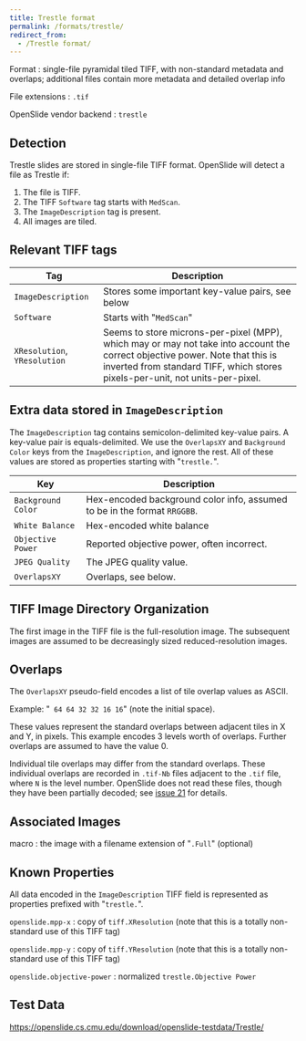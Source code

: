 ```yaml
---
title: Trestle format
permalink: /formats/trestle/
redirect_from:
  - /Trestle format/
---
```


Format
: single-file pyramidal tiled TIFF, with non-standard metadata and overlaps; additional files contain more metadata and detailed overlap info

File extensions
: `.tif`

OpenSlide vendor backend
: `trestle`


## Detection

Trestle slides are stored in single-file TIFF format. OpenSlide will detect a file as Trestle if:

 1. The file is TIFF.
 2. The TIFF `Software` tag starts with `MedScan`.
 3. The `ImageDescription` tag is present.
 4. All images are tiled.


## Relevant TIFF tags

Tag                         | Description                                    |
----------------------------|------------------------------------------------|
`ImageDescription`          |Stores some important key-value pairs, see below|
`Software`                  |Starts with "`MedScan`"                         |
`XResolution`, `YResolution`|Seems to store microns-per-pixel (MPP), which may or may not take into account the correct objective power. Note that this is inverted from standard TIFF, which stores pixels-per-unit, not units-per-pixel.|


## Extra data stored in `ImageDescription`

The `ImageDescription` tag contains semicolon-delimited key-value
pairs. A key-value pair is equals-delimited. We use the `OverlapsXY`
and `Background Color` keys from the `ImageDescription`, and ignore
the rest. All of these values are stored as properties starting with
"`trestle.`".

Key              | Description                              |
-----------------|------------------------------------------|
`Background Color`|Hex-encoded background color info, assumed to be in the format `RRGGBB`.|
`White Balance`|Hex-encoded white balance|
`Objective Power`|Reported objective power, often incorrect.|
`JPEG Quality`|The JPEG quality value.|
`OverlapsXY`|Overlaps, see below.|


## TIFF Image Directory Organization

The first image in the TIFF file is the full-resolution image. The
subsequent images are assumed to be decreasingly sized
reduced-resolution images.


## Overlaps

The `OverlapsXY` pseudo-field encodes a list of tile overlap values as
ASCII.

Example: "` 64 64 32 32 16 16`" (note the initial space).

These values represent the standard overlaps between adjacent tiles in
X and Y, in pixels. This example encodes 3 levels worth of overlaps.
Further overlaps are assumed to have the value 0.

Individual tile overlaps may differ from the standard overlaps.  These
individual overlaps are recorded in `.tif-Nb` files adjacent to the `.tif`
file, where `N` is the level number.  OpenSlide does not read these files,
though they have been partially decoded; see [issue 21][overlap-files] for
details.

[overlap-files]: https://github.com/openslide/openslide/issues/21#issuecomment-23615583


## Associated Images

macro
: the image with a filename extension of "`.Full`" (optional)


## Known Properties

All data encoded in the `ImageDescription` TIFF field is represented
as properties prefixed with "`trestle.`".

`openslide.mpp-x`
: copy of `tiff.XResolution` (note that this is a totally non-standard use
of this TIFF tag)

`openslide.mpp-y`
: copy of `tiff.YResolution` (note that this is a totally non-standard use
of this TIFF tag)

`openslide.objective-power`
: normalized `trestle.Objective Power`


## Test Data

<https://openslide.cs.cmu.edu/download/openslide-testdata/Trestle/>
